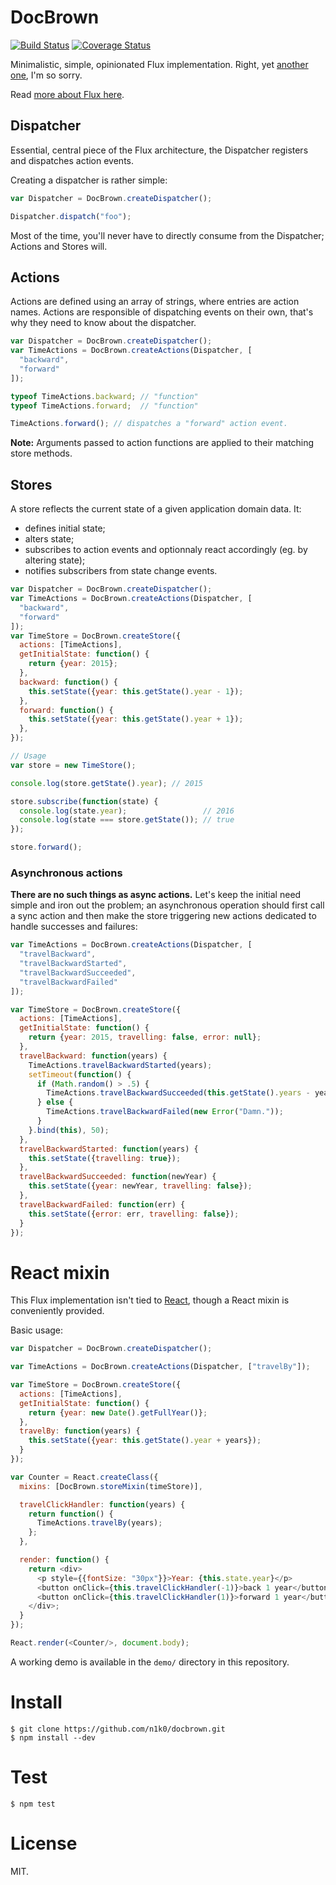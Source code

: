 DocBrown
========

[![Build Status](https://travis-ci.org/n1k0/docbrown.svg)](https://travis-ci.org/n1k0/docbrown) [![Coverage Status](https://coveralls.io/repos/n1k0/docbrown/badge.svg)](https://coveralls.io/r/n1k0/docbrown)

Minimalistic, simple, opinionated Flux implementation. Right, yet [another one](https://www.npmjs.com/search?q=flux), I'm so sorry.

Read [more about Flux here](http://facebook.github.io/flux/docs/overview.html).

Dispatcher
----------

Essential, central piece of the Flux architecture, the Dispatcher registers and dispatches action events.

Creating a dispatcher is rather simple:

```js
var Dispatcher = DocBrown.createDispatcher();

Dispatcher.dispatch("foo");
```

Most of the time, you'll never have to directly consume from the Dispatcher; Actions and Stores will.

Actions
-------

Actions are defined using an array of strings, where entries are action names. Actions are responsible of dispatching events on their own, that's why they need to know about the dispatcher.

```js
var Dispatcher = DocBrown.createDispatcher();
var TimeActions = DocBrown.createActions(Dispatcher, [
  "backward",
  "forward"
]);

typeof TimeActions.backward; // "function"
typeof TimeActions.forward;  // "function"

TimeActions.forward(); // dispatches a "forward" action event.
```

**Note:** Arguments passed to action functions are applied to their matching store methods.

Stores
------

A store reflects the current state of a given application domain data. It:

- defines initial state;
- alters state;
- subscribes to action events and optionnaly react accordingly (eg. by altering state);
- notifies subscribers from state change events.

```js
var Dispatcher = DocBrown.createDispatcher();
var TimeActions = DocBrown.createActions(Dispatcher, [
  "backward",
  "forward"
]);
var TimeStore = DocBrown.createStore({
  actions: [TimeActions],
  getInitialState: function() {
    return {year: 2015};
  },
  backward: function() {
    this.setState({year: this.getState().year - 1});
  },
  forward: function() {
    this.setState({year: this.getState().year + 1});
  },
});

// Usage
var store = new TimeStore();

console.log(store.getState().year); // 2015

store.subscribe(function(state) {
  console.log(state.year);                 // 2016
  console.log(state === store.getState()); // true
});

store.forward();
```

### Asynchronous actions

**There are no such things as async actions.** Let's keep the initial need simple and iron out the problem; an asynchronous operation should first call a sync action and then make the store triggering new actions dedicated to handle successes and failures:

```js
var TimeActions = DocBrown.createActions(Dispatcher, [
  "travelBackward",
  "travelBackwardStarted",
  "travelBackwardSucceeded",
  "travelBackwardFailed"
]);

var TimeStore = DocBrown.createStore({
  actions: [TimeActions],
  getInitialState: function() {
    return {year: 2015, travelling: false, error: null};
  },
  travelBackward: function(years) {
    TimeActions.travelBackwardStarted(years);
    setTimeout(function() {
      if (Math.random() > .5) {
        TimeActions.travelBackwardSucceeded(this.getState().years - years);
      } else {
        TimeActions.travelBackwardFailed(new Error("Damn."));
      }
    }.bind(this), 50);
  },
  travelBackwardStarted: function(years) {
    this.setState({travelling: true});
  },
  travelBackwardSucceeded: function(newYear) {
    this.setState({year: newYear, travelling: false});
  },
  travelBackwardFailed: function(err) {
    this.setState({error: err, travelling: false});
  }
});
```

React mixin
===========

This Flux implementation isn't tied to [React](facebook.github.io/react/), though a React mixin is conveniently provided.

Basic usage:

```js
var Dispatcher = DocBrown.createDispatcher();

var TimeActions = DocBrown.createActions(Dispatcher, ["travelBy"]);

var TimeStore = DocBrown.createStore({
  actions: [TimeActions],
  getInitialState: function() {
    return {year: new Date().getFullYear()};
  },
  travelBy: function(years) {
    this.setState({year: this.getState().year + years});
  }
});

var Counter = React.createClass({
  mixins: [DocBrown.storeMixin(timeStore)],

  travelClickHandler: function(years) {
    return function() {
      TimeActions.travelBy(years);
    };
  },

  render: function() {
    return <div>
      <p style={{fontSize: "30px"}}>Year: {this.state.year}</p>
      <button onClick={this.travelClickHandler(-1)}>back 1 year</button>
      <button onClick={this.travelClickHandler(1)}>forward 1 year</button>
    </div>;
  }
});

React.render(<Counter/>, document.body);
```

A working demo is available in the `demo/` directory in this repository.

Install
=======

    $ git clone https://github.com/n1k0/docbrown.git
    $ npm install --dev

Test
====

    $ npm test

License
=======

MIT.
